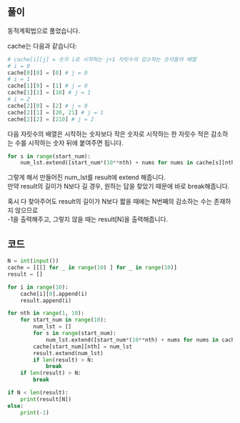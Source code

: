 ## 풀이  

동적계획법으로 풀었습니다.  

cache는 다음과 같습니다:
```python
# cache[i][j] = 숫자 i로 시작하는 j+1 자릿수의 감소하는 숫자들의 배열
# i = 0
cache[0][0] = [0] # j = 0
# i = 1
cache[1][0] = [1] # j = 0
cache[1][1] = [10] # j = 1
# i = 2
cache[2][0] = [2] # j = 0
cache[2][1] = [20, 21] # j = 1
cache[2][2] = [210] # j = 2
```
  
다음 자릿수의 배열은 시작하는 숫자보다 작은 숫자로 시작하는 한 자릿수 적은 감소하는 수를 시작하는 숫자 뒤에 붙여주면 됩니다.
```python
for s in range(start_num):
    num_lst.extend([start_num*(10**nth) + nums for nums in cache[s][nth-1]])
```
그렇게 해서 만들어진 num_lst를 result에 extend 해줍니다.  
만약 result의 길이가 N보다 길 경우, 원하는 답을 찾았기 때문에 바로 break해줍니다.  

혹시 다 찾아주어도 result의 길이가 N보다 짧을 때에는 N번째의 감소하는 수는 존재하지 않으므로  
-1을 출력해주고, 그렇지 않을 때는 result\[N\]을 출력해줍니다.  

## 코드  
```python
N = int(input())
cache = [[[] for _ in range(10) ] for _ in range(10)]
result = []

for i in range(10):
    cache[i][0].append(i)
    result.append(i)

for nth in range(1, 10):
    for start_num in range(10):
        num_lst = []
        for s in range(start_num):
            num_lst.extend([start_num*(10**nth) + nums for nums in cache[s][nth-1]])
        cache[start_num][nth] = num_lst
        result.extend(num_lst)
        if len(result) > N:
            break
    if len(result) > N:
        break

if N < len(result):
    print(result[N])
else:
    print(-1)
```